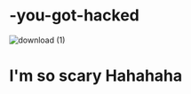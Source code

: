 # -you-got-hacked

![download (1)](https://github.com/user-attachments/assets/15c4480f-882e-49a3-a562-33268243f97f)

# I'm so scary Hahahaha


